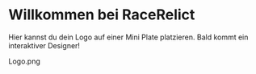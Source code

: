 # Willkommen bei RaceRelict

Hier kannst du dein Logo auf einer Mini Plate platzieren. Bald kommt ein interaktiver Designer!

Logo.png

